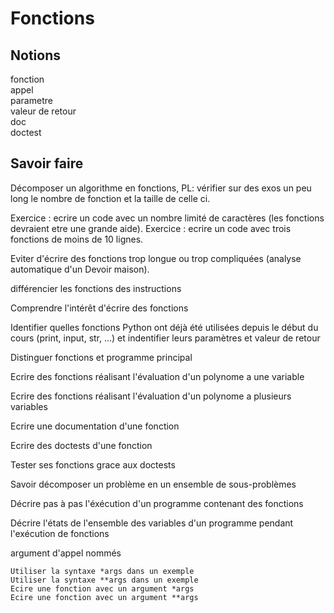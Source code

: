 
# Fonctions
## Notions

fonction  
appel  
parametre  
valeur de retour  
doc  
doctest  

## Savoir faire
Décomposer un algorithme en fonctions, PL: vérifier sur des exos un peu long le nombre de fonction et la taille de celle ci.

Exercice : ecrire un code avec un nombre limité de caractères (les fonctions devraient etre une grande aide).
Exercice : ecrire un code avec trois fonctions de moins de 10 lignes.

Eviter d'écrire des fonctions trop longue ou trop compliquées (analyse automatique d'un Devoir maison).

différencier les fonctions des instructions

Comprendre l'intérêt d'écrire des fonctions

Identifier quelles fonctions Python ont déjà été utilisées depuis le début du cours (print, input, str, ...) et indentifier leurs paramètres et valeur de retour

Distinguer fonctions et programme principal

Ecrire des fonctions réalisant l'évaluation d'un polynome a une variable

Ecrire des fonctions réalisant l'évaluation d'un polynome a plusieurs variables

Ecrire une documentation d'une fonction

Ecrire des doctests d'une fonction

Tester ses fonctions grace aux doctests

Savoir décomposer un problème en un ensemble de sous-problèmes

Décrire pas à pas l'éxécution d'un programme contenant des fonctions

Décrire l'états de l'ensemble des variables d'un programme pendant l'exécution de fonctions

argument d'appel  nommés 
```
Utiliser la syntaxe *args dans un exemple
Utiliser la syntaxe **args dans un exemple
Ecire une fonction avec un argument *args 
Ecire une fonction avec un argument **args 
```


